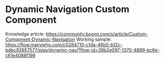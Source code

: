 # Dynamic Navigation Custom Component
Knowledge article: https://community.boomi.com/s/article/Custom-Component-Dynamic-Navigation
Working sample: https://flow.manywho.com/c0284710-c1da-46b5-b12c-bdbc92657577/play/dynamic-nav/?flow-id=39b2e097-1375-4889-bc6e-c61e4088f196
